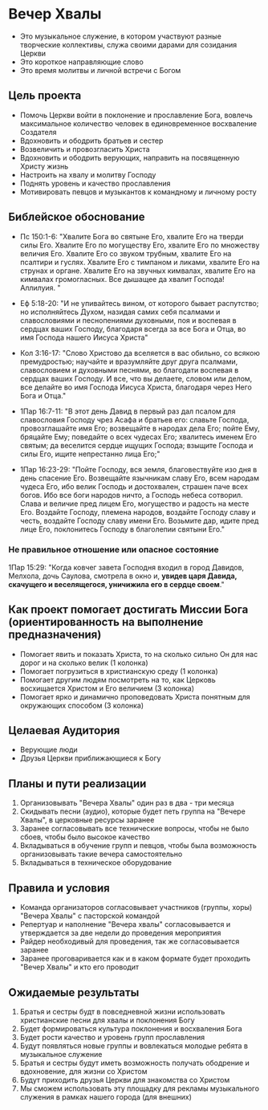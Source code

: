 #  Вечер Хвалы
* Это музыкальное служение, в котором участвуют разные творческие коллективы, служа своими дарами для созидания Церкви 
* Это короткое направляющие слово
* Это время молитвы и личной встречи с Богом 

## Цель проекта 
* Помочь Церкви войти в поклонение и прославление Бога, вовлечь максимальное количество человек в единовременное восхваление Создателя 
* Вдохновить и ободрить братьев и сестер
* Возвеличить и провозгласить Христа
* Вдохновить и ободрить верующих, направить на посвященную Христу жизнь
* Настроить на хвалу и молитву Господу
* Поднять уровень и качество прославления
* Мотивировать певцов и музыкантов к командному и личному росту


## Библейское обоснование

  * Пс 150:1-6: "Хвалите Бога во святыне Его, хвалите Его на тверди силы Его. Хвалите Его по могуществу Его, хвалите Его по множеству величия Его. Хвалите Его со звуком трубным, хвалите Его на псалтири и гуслях.  Хвалите Его с тимпаном и ликами, хвалите Его на струнах и органе.  Хвалите Его на звучных кимвалах, хвалите Его на кимвалах громогласных.  Все дышащее да хвалит Господа! Аллилуия. "

  * Еф 5:18-20: "И не упивайтесь вином, от которого бывает распутство; но исполняйтесь Духом, назидая самих себя псалмами и славословиями и песнопениями духовными, поя и воспевая в сердцах ваших Господу, благодаря всегда за все Бога и Отца, во имя Господа нашего Иисуса Христа"

  * Кол 3:16-17: "Слово Христово да вселяется в вас обильно, со всякою премудростью; научайте и вразумляйте друг друга псалмами, славословием и духовными песнями, во благодати воспевая в сердцах ваших Господу. И все, что вы делаете, словом или делом, все делайте во имя Господа Иисуса Христа, благодаря через Него Бога и Отца."

  * 1Пар 16:7-11: "В этот день Давид в первый раз дал псалом для славословия Господу чрез Асафа и братьев его: славьте Господа, провозглашайте имя Его; возвещайте в народах дела Его; пойте Ему, бряцайте Ему; поведайте о всех чудесах Его; хвалитесь именем Его святым; да веселится сердце ищущих Господа;  взыщите Господа и силы Его, ищите непрестанно лица Его;"

  * 1Пар 16:23-29: "Пойте Господу, вся земля, благовествуйте изо дня в день спасение Его. Возвещайте язычникам славу Его, всем народам чудеса Его, ибо велик Господь и достохвален, страшен паче всех богов.  Ибо все боги народов ничто, а Господь небеса сотворил.  Слава и величие пред лицем Его, могущество и радость на месте Его. Воздайте Господу, племена народов, воздайте Господу славу и честь,  воздайте Господу славу имени Его. Возьмите дар, идите пред лице Его, поклонитесь Господу в благолепии святыни Его."

### Не правильное отношение или опасное состояние

1Пар 15:29: "Когда ковчег завета Господня входил в город Давидов, Мелхола, дочь Саулова, смотрела в окно и, **увидев царя Давида, скачущего и веселящегося, уничижила его в сердце своем**."

## Как проект помогает достигать Миссии Бога (ориентированность на выполнение предназначения)

* Помогает явить и показать Христа, то на сколько сильно Он для нас дорог и на сколько велик (1 колонка)
* Помогает погрузиться в христианскую среду (1 колонка)
* Помогает другим людям посмотреть на то, как Церковь восхищается Христом и Его величием  (3 колонка)
* Помогает ярко и динамично проповедовать Христа понятным для окружающих способом (3 колонка)

## Целаевая Аудитория
* Верующие люди 
* Друзья Церкви приближающиеся к Богу

## Планы и пути реализации
1. Организовывать "Вечера Хвалы" один раз в два - три месяца
2. Скидывать песни (аудио), которые будет петь группа на "Вечере Хвалы", в церковные ресурсы заранее
3. Заранее согласовывать все технические вопросы, чтобы не было сбоев, чтобы было высокое качество
4. Вкладываться в обучение групп и певцов, чтобы была возможность организовывать такие вечера самостоятельно
5. Вкладываться в техническое оборудование

## Правила и условия 
* Команда организаторов согласовывает участников (группы, хоры) "Вечера Хвалы" с пасторской командой 
* Репертуар и наполнение "Вечера хвалы" согласовывается и утверждается за две недели до проведения мероприятия
* Райдер необходивый для проведения, так же согласовывается заранее
* Заранее проговаривается как и в каком формате будет проходить "Вечер Хвалы" и кто его проводит

## Ожидаемые результаты

1. Братья и сестры будт в повседневной жизни использовать христианские песни для хвалы и поклонения Богу
2. Будет формироваться культура поклонения и восхваления Бога
3. Будет рости качество и уровень групп прославления
4. Будут появляться новые группы и вовлекаться молодые ребята в музыкальное служение
5. Братья и сестры будут иметь возможность получать ободрение и вдохновение, для жизни со Христом
6. Будут приходить друзья Церкви для знакомства со Христом
7. Мы сможем использовать эту площадку для рекламы музыкального служения в рамках нашего города (для внешних) 

